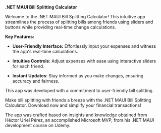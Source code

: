 **.NET MAUI Bill Splitting Calculator**

Welcome to the .NET MAUI Bill Splitting Calculator! This intuitive app streamlines the process of splitting bills among friends using sliders and buttons while providing real-time change calculations.

**Key Features:**

- **User-Friendly Interface:** Effortlessly input your expenses and witness the app's real-time calculations.
  
- **Intuitive Controls:** Adjust expenses with ease using interactive sliders for each friend.

- **Instant Updates:** Stay informed as you make changes, ensuring accuracy and fairness.

This app was developed with a commitment to user-friendly bill splitting. 

Make bill splitting with friends a breeze with the .NET MAUI Bill Splitting Calculator. Download now and simplify your financial transactions!

The app was crafted based on insights and knowledge obtained from Héctor Uriel Pérez, an accomplished Microsoft MVP, from his .NET MAUI development course on Udemy.
